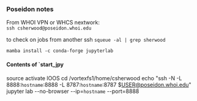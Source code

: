 ### Poseidon notes  

From WHOI VPN or WHCS nextwork:  
`ssh csherwood@poseidon.whoi.edu`

to check on jobs from another ssh 
`squeue -al | grep sherwood`


`mamba install -c conda-forge jupyterlab`

#### Contents of `start_jpy
source activate IOOS
cd /vortexfs1/home/csherwood
echo "ssh -N -L 8888:`hostname`:8888 -L 8787:`hostname`:8787 $USER@poseidon.whoi.edu"
jupyter lab --no-browser --ip=`hostname` --port=8888

